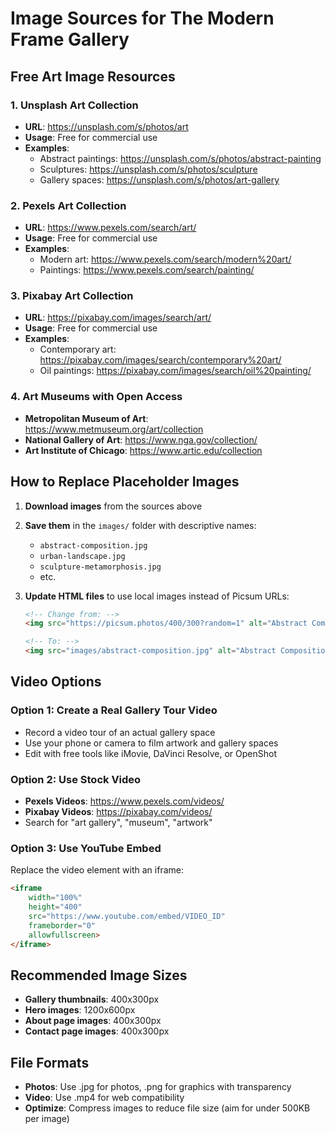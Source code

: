 # Image Sources for The Modern Frame Gallery

## Free Art Image Resources

### 1. Unsplash Art Collection
- **URL**: https://unsplash.com/s/photos/art
- **Usage**: Free for commercial use
- **Examples**: 
  - Abstract paintings: https://unsplash.com/s/photos/abstract-painting
  - Sculptures: https://unsplash.com/s/photos/sculpture
  - Gallery spaces: https://unsplash.com/s/photos/art-gallery

### 2. Pexels Art Collection
- **URL**: https://www.pexels.com/search/art/
- **Usage**: Free for commercial use
- **Examples**:
  - Modern art: https://www.pexels.com/search/modern%20art/
  - Paintings: https://www.pexels.com/search/painting/

### 3. Pixabay Art Collection
- **URL**: https://pixabay.com/images/search/art/
- **Usage**: Free for commercial use
- **Examples**:
  - Contemporary art: https://pixabay.com/images/search/contemporary%20art/
  - Oil paintings: https://pixabay.com/images/search/oil%20painting/

### 4. Art Museums with Open Access
- **Metropolitan Museum of Art**: https://www.metmuseum.org/art/collection
- **National Gallery of Art**: https://www.nga.gov/collection/
- **Art Institute of Chicago**: https://www.artic.edu/collection

## How to Replace Placeholder Images

1. **Download images** from the sources above
2. **Save them** in the `images/` folder with descriptive names:
   - `abstract-composition.jpg`
   - `urban-landscape.jpg`
   - `sculpture-metamorphosis.jpg`
   - etc.

3. **Update HTML files** to use local images instead of Picsum URLs:
   ```html
   <!-- Change from: -->
   <img src="https://picsum.photos/400/300?random=1" alt="Abstract Composition">
   
   <!-- To: -->
   <img src="images/abstract-composition.jpg" alt="Abstract Composition in Blue and Gold">
   ```

## Video Options

### Option 1: Create a Real Gallery Tour Video
- Record a video tour of an actual gallery space
- Use your phone or camera to film artwork and gallery spaces
- Edit with free tools like iMovie, DaVinci Resolve, or OpenShot

### Option 2: Use Stock Video
- **Pexels Videos**: https://www.pexels.com/videos/
- **Pixabay Videos**: https://pixabay.com/videos/
- Search for "art gallery", "museum", "artwork"

### Option 3: Use YouTube Embed
Replace the video element with an iframe:
```html
<iframe 
    width="100%" 
    height="400" 
    src="https://www.youtube.com/embed/VIDEO_ID" 
    frameborder="0" 
    allowfullscreen>
</iframe>
```

## Recommended Image Sizes
- **Gallery thumbnails**: 400x300px
- **Hero images**: 1200x600px
- **About page images**: 400x300px
- **Contact page images**: 400x300px

## File Formats
- **Photos**: Use .jpg for photos, .png for graphics with transparency
- **Video**: Use .mp4 for web compatibility
- **Optimize**: Compress images to reduce file size (aim for under 500KB per image) 